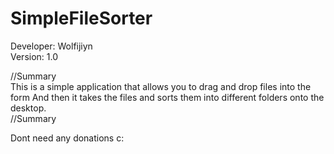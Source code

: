 # SimpleFileSorter
Developer: Wolfijiyn<br>
Version: 1.0

//Summary<br>
This is a simple application that allows you to drag and drop files into the form
And then it takes the files and sorts them into different folders onto the desktop.<br>
//Summary


Dont need any donations c:

